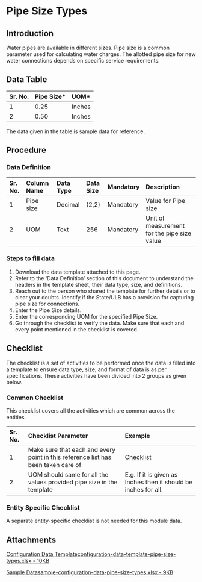 # Pipe Size Types

## Introduction <a id="introduction"></a>

Water pipes are available in different sizes. Pipe size is a common parameter used for calculating water charges. The allotted pipe size for new water connections depends on specific service requirements.

## Data Table <a id="data-table"></a>

| Sr. No. | Pipe Size\* | UOM\* |
| :--- | :--- | :--- |
| 1 | 0.25 | Inches |
| 2 | 0.50 | Inches |

The data given in the table is sample data for reference.

## Procedure <a id="procedure"></a>

### Data Definition <a id="data-definition"></a>

| Sr. No. | Column Name | Data Type | Data Size | Mandatory | Description |
| :--- | :--- | :--- | :--- | :--- | :--- |
| 1 | Pipe size | Decimal | \(2,2\) | Mandatory | Value for Pipe size |
| 2 | UOM | Text | 256 | Mandatory | Unit of measurement for the pipe size value |

### Steps to fill data <a id="steps-to-fill-data"></a>

1. Download the data template attached to this page.
2. Refer to the ‘Data Definition’ section of this document to understand the headers in the template sheet, their data type, size, and definitions.
3. Reach out to the person who shared the template for further details or to clear your doubts. Identify if the State/ULB has a provision for capturing pipe size for connections.
4. Enter the Pipe Size details.
5. Enter the corresponding UOM for the specified Pipe Size.
6. Go through the checklist to verify the data. Make sure that each and every point mentioned in the checklist is covered.

## Checklist <a id="checklist"></a>

The checklist is a set of activities to be performed once the data is filled into a template to ensure data type, size, and format of data is as per specifications. These activities have been divided into 2 groups as given below.

### Common Checklist <a id="common-checklist"></a>

This checklist covers all the activities which are common across the entities.

| Sr. No. | Checklist Parameter | Example |
| :--- | :--- | :--- |
| 1 | Make sure that each and every point in this reference list has been taken care of | ​[Checklist](https://docs.digit.org/configure-digit/configuring-master-data-templates/module-setup/common-config/checklist)​ |
| 2 | UOM should same for all the values provided pipe size in the template | E.g. If it is given as Inches then it should be inches for all. |

### Entity Specific Checklist <a id="entity-specific-checklist"></a>

A separate entity-specific checklist is not needed for this module data.

## Attachments <a id="attachments"></a>

[Configuration Data Templateconfiguration-data-template-pipe-size-types.xlsx - 10KB](https://firebasestorage.googleapis.com/v0/b/gitbook-28427.appspot.com/o/assets%2F-MERG_iQW5oN4ukgXP8K%2Fsync%2F564ef13f676fe625346e7320710b5501e484f077.xlsx?generation=1602050613733986&alt=media)

[Sample Datasample-configuration-data-pipe-size-types.xlsx - 9KB](https://firebasestorage.googleapis.com/v0/b/gitbook-28427.appspot.com/o/assets%2F-MERG_iQW5oN4ukgXP8K%2Fsync%2Ff949cb1d975a212fb8cab691c37f2b41320f6c07.xlsx?generation=1602050613990408&alt=media)

